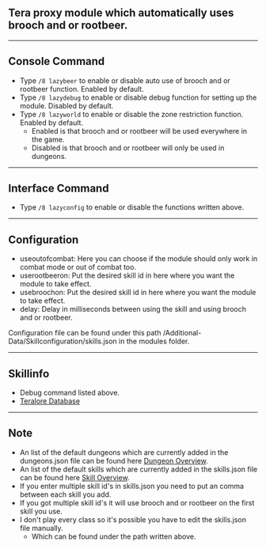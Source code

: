 ## Tera proxy module which automatically uses brooch and or rootbeer.

---

## Console Command
- Type `/8 lazybeer` to enable or disable auto use of brooch and or rootbeer function. Enabled by default.
- Type `/8 lazydebug` to enable or disable debug function for setting up the module. Disabled by default.
- Type `/8 lazyworld` to enable or disable the zone restriction function. Enabled by default.
    - Enabled is that brooch and or rootbeer will be used everywhere in the game.
	- Disabled is that brooch and or rootbeer will only be used in dungeons.

---

## Interface Command
- Type `/8 lazyconfig` to enable or disable the functions written above.

---

## Configuration
- useoutofcombat: Here you can choose if the module should only work in combat mode or out of combat too.
- userootbeeron: Put the desired skill id in here where you want the module to take effect.
- usebroochon: Put the desired skill id in here where you want the module to take effect.
- delay: Delay in milliseconds between using the skill and using brooch and or rootbeer.

Configuration file can be found under this path /Additional-Data/Skillconfiguration/skills.json in the modules folder.

---

## Skillinfo
- Debug command listed above.
- [Teralore Database](https://teralore.com/en/skills/)

---

## Note
- An list of the default dungeons which are currently added in the dungeons.json file can be found here [Dungeon Overview](https://github.com/Tera-Shiraneko/lazyrootbeer/tree/master/Additional-Data/Dungeonoverview).
- An list of the default skills which are currently added in the skills.json file can be found here [Skill Overview](https://github.com/Tera-Shiraneko/lazyrootbeer/tree/master/Additional-Data/Skillconfiguration).
- If you enter multiple skill id's in skills.json you need to put an comma between each skill you add.
- If you got multiple skill id's it will use brooch and or rootbeer on the first skill you use.
- I don't play every class so it's possible you have to edit the skills.json file manually.
	- Which can be found under the path written above.